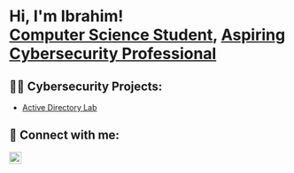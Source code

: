 <h1>Hi, I'm Ibrahim! <br/><a href="https://github.com/ikassem-cyber/ikassem-cyber">Computer Science Student</a>, <a href="https://www.linkedin.com/in/ibrahimkassem196/">Aspiring Cybersecurity Professional</a>

<h2>👨‍💻 Cybersecurity Projects:</h2>

- [Active Directory Lab](https://github.com/ikassem-cyber/ActiveDirectoryLab)



<h2> 🤳 Connect with me:</h2>



[<img align="left" alt="JoshMadakor | LinkedIn" width="22px" src="https://cdn.jsdelivr.net/npm/simple-icons@v3/icons/linkedin.svg" />][linkedin]


[linkedin]: https://www.linkedin.com/in/ibrahimkassem196
